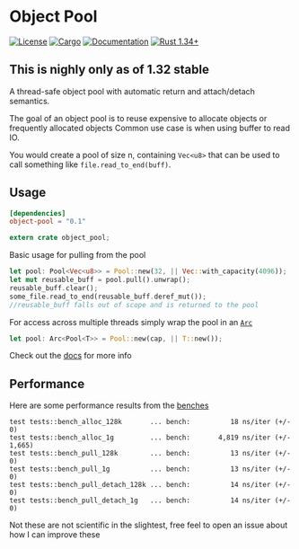 # Object Pool
[![License](https://img.shields.io/badge/license-MIT%2FApache--2.0-blue.svg)](
https://github.com/CJP10/object-pool)
[![Cargo](https://img.shields.io/crates/v/object-pool.svg)](
https://crates.io/crates/object-pool)
[![Documentation](https://docs.rs/object-pool/badge.svg)](
https://docs.rs/object-pool)
[![Rust 1.34+](https://img.shields.io/badge/rust-1.34+-lightgray.svg)](
https://www.rust-lang.org)

## This is nighly only as of 1.32 stable

A thread-safe object pool with automatic return and attach/detach semantics.

The goal of an object pool is to reuse expensive to allocate objects or frequently allocated objects
Common use case is when using buffer to read IO.

You would create a pool of size n, containing `Vec<u8>` that can be used to call something like `file.read_to_end(buff)`.
## Usage
```toml
[dependencies]
object-pool = "0.1"
```
```rust
extern crate object_pool;
```
Basic usage for pulling from the pool
```rust
let pool: Pool<Vec<u8>> = Pool::new(32, || Vec::with_capacity(4096));
let mut reusable_buff = pool.pull().unwrap();
reusable_buff.clear();
some_file.read_to_end(reusable_buff.deref_mut());
//reusable_buff falls out of scope and is returned to the pool
```
For access across multiple threads simply wrap the pool in an [`Arc`]
```rust
let pool: Arc<Pool<T>> = Pool::new(cap, || T::new());
```

Check out the [docs] for more info

## Performance
Here are some performance results from the [benches]
```
test tests::bench_alloc_128k       ... bench:          18 ns/iter (+/- 0)
test tests::bench_alloc_1g         ... bench:       4,819 ns/iter (+/- 1,665)
test tests::bench_pull_128k        ... bench:          13 ns/iter (+/- 0)
test tests::bench_pull_1g          ... bench:          13 ns/iter (+/- 0)
test tests::bench_pull_detach_128k ... bench:          14 ns/iter (+/- 0)
test tests::bench_pull_detach_1g   ... bench:          14 ns/iter (+/- 0)
```
Not these are not scientific in the slightest, free feel to open an issue about how I can improve these 

[docs]: https://docs.rs/object-pool
[benches]: https://github.com/CJP10/object-pool/blob/master/src/lib.rs#L232
[`Arc`]: https://doc.rust-lang.org/stable/std/sync/struct.Arc.html
